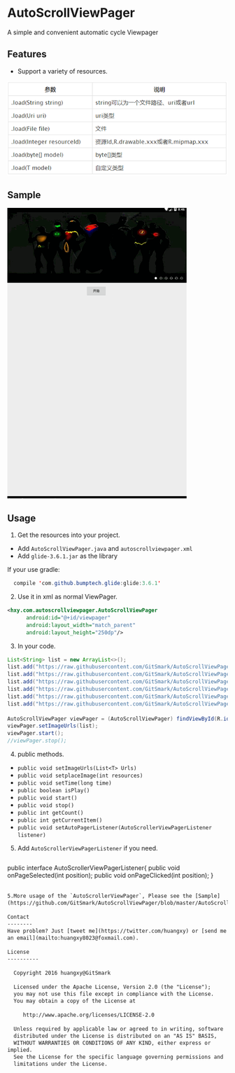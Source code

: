 # AutoScrollViewPager
A simple and convenient automatic cycle Viewpager

Features
------------
* Support a variety of resources.

![](features.png)

Sample
--------------

![](Dome.gif)

Usage
-----
1. Get the resources into your project.

  * Add `AutoScrollViewPager.java` and `autoscrollviewpager.xml`
  * Add `glide-3.6.1.jar` as the library
  
  If your use gradle:
  ```java
    compile 'com.github.bumptech.glide:glide:3.6.1'
  ```
  
2. Use it in xml as normal ViewPager.
  ```xml
  <hxy.com.autoscrollviewpager.AutoScrollViewPager
        android:id="@+id/viewpager"
        android:layout_width="match_parent"
        android:layout_height="250dp"/>
  ```
3. In your code.
  ```java
  List<String> list = new ArrayList<>();
  list.add("https://raw.githubusercontent.com/GitSmark/AutoScrollViewPager/master/test1.jpg");
  list.add("https://raw.githubusercontent.com/GitSmark/AutoScrollViewPager/master/test2.jpg");
  list.add("https://raw.githubusercontent.com/GitSmark/AutoScrollViewPager/master/test3.jpg");
  list.add("https://raw.githubusercontent.com/GitSmark/AutoScrollViewPager/master/test4.jpg");
  list.add("https://raw.githubusercontent.com/GitSmark/AutoScrollViewPager/master/test5.jpg");
  list.add("https://raw.githubusercontent.com/GitSmark/AutoScrollViewPager/master/test6.jpg");
  
  AutoScrollViewPager viewPager = (AutoScrollViewPager) findViewById(R.id.viewpager);
  viewPager.setImageUrls(list);
  viewPager.start();
  //viewPager.stop();
  ```
  
4. public methods.
 - `public void setImageUrls(List<T> Urls)` 
 - `public void setplaceImage(int resources)` 
 - `public void setTime(long time)`
 - `public boolean isPlay()`
 - `public void start()`
 - `public void stop()`
 - `public int getCount()`
 - `public int getCurrentItem()`
 - `public void setAutoPagerListener(AutoScrollerViewPagerListener listener)`

5. Add `AutoScrollerViewPagerListener` if you need.
   ```java
  public interface AutoScrollerViewPagerListener{
        public void onPageSelected(int position);
        public void onPageClicked(int position);
  }
  ```
  
5.More usage of the `AutoScrollerViewPager`, Please see the [Sample](https://github.com/GitSmark/AutoScrollViewPager/blob/master/AutoScrollViewPagerSample.rar).

Contact
--------
  Have problem? Just [tweet me](https://twitter.com/huangxy) or [send me an email](mailto:huangxy8023@foxmail.com).

License
----------

    Copyright 2016 huangxy@GitSmark

    Licensed under the Apache License, Version 2.0 (the "License");
    you may not use this file except in compliance with the License.
    You may obtain a copy of the License at

       http://www.apache.org/licenses/LICENSE-2.0

    Unless required by applicable law or agreed to in writing, software
    distributed under the License is distributed on an "AS IS" BASIS,
    WITHOUT WARRANTIES OR CONDITIONS OF ANY KIND, either express or implied.
    See the License for the specific language governing permissions and
    limitations under the License.


